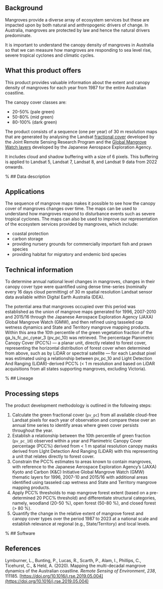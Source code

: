 ## Background

Mangroves provide a diverse array of ecosystem services but these are impacted upon by both natural and anthropogenic drivers of change. In Australia, mangroves are protected by law and hence the natural drivers predominate.

It is important to understand the canopy density of mangroves in Australia so that we can measure how mangroves are responding to sea level rise, severe tropical cyclones and climatic cycles.

## What this product offers

This product provides valuable information about the extent and canopy density of mangroves for each year from 1987 for the entire Australian coastline.

The canopy cover classes are:
* 20-50% (pale green)
* 50-80% (mid green)
* 80-100% (dark green)

The product consists of a sequence (one per year) of 30 m resolution maps that are generated by analysing the Landsat [fractional cover](https://doi.org/10.6084/m9.figshare.94250.v1) developed by the Joint Remote Sensing Research Program and the [Global Mangrove Watch layers](https://doi.org/10.1071/MF13177) developed by the Japanese Aerospace Exploration Agency.

It includes cloud and shadow buffering with a size of 6 pixels. This buffering is applied to Landsat 5, Landsat 7, Landsat 8, and Landsat 9 data from 2022 onwards.

% ## Data description

## Applications

The sequence of mangrove maps makes it possible to see how the canopy cover of mangroves changes over time. The maps can be used to understand how mangroves respond to disturbance events such as severe tropical cyclones. The maps can also be used to improve our representation of the ecosystem services provided by mangroves, which include:
* coastal protection
* carbon storage
* providing nursery grounds for commercially important fish and prawn species
* providing habitat for migratory and endemic bird species

## Technical information

To determine annual national level changes in mangroves, changes in their canopy cover type were quantified using dense time-series (nominally every 16 days cloud permitting) of 30 m spatial resolution Landsat sensor data available within Digital Earth Australia (DEA).

The potential area that mangroves occupied over this period was established as the union of mangrove maps generated for 1996, 2007-2010 and 2015/16 through the Japanese Aerospace Exploration Agency (JAXA) Global Mangrove Watch (GMW), and then refined using tasseled cap wetness dynamics and State and Territory mangrove mapping products. Within this area the 10th percentile of the green vegetation fraction of the ga\_ls\_fc\_pc\_cyear\_3 (pv\_pc\_10) was retrieved. The percentage Planimetric Canopy Cover (PCC%) &mdash; a planar unit, directly related to forest cover, representing the horizontal distribution of forest cover when determined from above, such as by LiDAR or spectral satellite &mdash; for each Landsat pixel was estimated using a relationship between pv\_pc\_10 and Light Detection And Ranging (LiDAR)-derived PCC% (< 1 m resolution and based on LiDAR acquisitions from all states supporting mangroves, excluding Victoria).

% ## Lineage

## Processing steps

The product development methodology is outlined in the following steps:

<span class="processing-steps"></span>

1. Calculate the green fractional cover (`pv_pc`) from all available cloud-free Landsat pixels for each year of observation and compare these over an annual time series to identify areas where green cover persists throughout the year.
1. Establish a relationship between the 10th percentile of green fraction (`pv_pc_10`) observed within a year and Planimetric Canopy Cover percentage (PCC%) derived from < 1 m spatial resolution canopy masks derived from LIght Detection And Ranging (LiDAR) with this representing a unit that relates directly to forest cover.
1. Constrain the PCC% estimates to areas known to contain mangroves, with reference to the Japanese Aerospace Exploration Agency’s (JAXA) Kyoto and Carbon (K&C) Initiative Global Mangrove Watch (GMW) thematic layers for 1996, 2007-10 and 2015/16 with additional areas identified using tasseled cap wetness and State and Territory mangrove mapping products.
1. Apply PCC% thresholds to map mangrove forest extent (based on a pre-determined 20 PCC% threshold) and differentiate structural categories, namely, woodland (20-50 %), open forest (50-80 %), and closed forest (> 80 %).
1. Quantify the change in the relative extent of mangrove forest and canopy cover types over the period 1987 to 2023 at a national scale and establish relevance at regional (e.g., State/Territory) and local levels.

% ## Software

## References

Lymburner, L., Bunting, P., Lucas, R., Scarth, P., Alam, I., Phillips, C., Ticehurst, C., & Held, A. (2020). Mapping the multi-decadal mangrove dynamics of the Australian coastline. *Remote Sensing of Environment*, *238*, 111185. [https://doi.org/10.1016/j.rse.2019.05.004](https://doi.org/10.1016/j.rse.2019.05.004)

